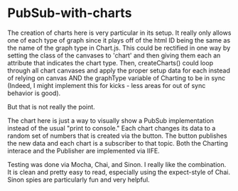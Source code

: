 PubSub-with-charts
==================

The creation of charts here is very particular in its setup.  It really only allows one of each type of graph since it plays off of the html ID being the same as the name of the graph type in Chart.js.  This could be rectified in one way by setting the class of the canvases to 'chart' and then giving them each an attribute that indicates the chart type.  Then, createCharts() could loop through all chart canvases and apply the proper setup data for each instead of relying on canvas AND the graphType variable of Charting to be in sync (Indeed, I might implement this for kicks - less areas for out of sync behavior is good).

But that is not really the point.

The chart here is just a way to visually show a PubSub implementation instead of the usual "print to console."  Each chart changes its data to a random set of numbers that is created via the button.  The button publishes the new data and each chart is a subscriber to that topic.  Both the Charting interace and the Publisher are implemented via IIFE.


Testing was done via Mocha, Chai, and Sinon.  I really like the combination. It is clean and pretty easy to read, especially using the expect-style of Chai. Sinon spies are particularly fun and very helpful.
